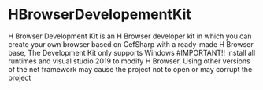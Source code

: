 # HBrowserDevelopementKit
H Browser Development Kit is an H Browser developer kit in which you can create your own browser based on CefSharp with a ready-made H Browser base, The Development Kit only supports Windows
#IMPORTANT!!
install all runtimes and visual studio 2019 to modify H Browser, Using other versions of the net framework may cause the project not to open or may corrupt the project
